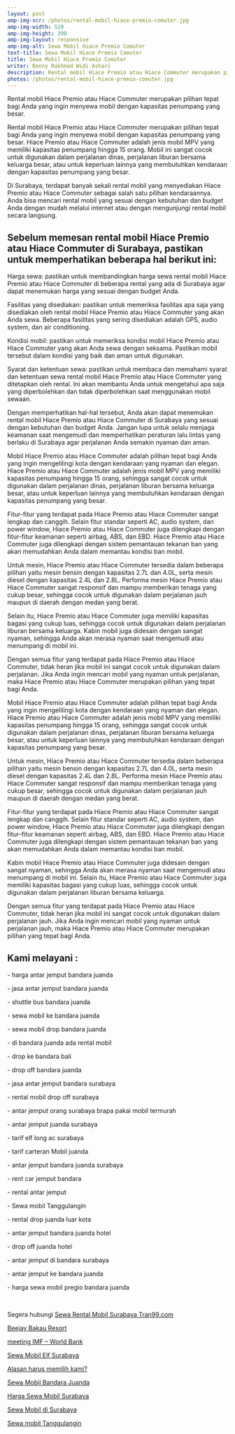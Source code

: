 ```yaml
---
layout: post
amp-img-scr: /photos/rental-mobil-hiace-premio-comuter.jpg
amp-img-width: 520
amp-img-height: 390
amp-img-layout: responsive
amp-img-alt: Sewa Mobil Hiace Premio Comuter
text-title: Sewa Mobil Hiace Premio Comuter
title: Sewa Mobil Hiace Premio Comuter
writer: Denny Rakhmad Widi Ashari
description: Rental mobil Hiace Premio atau Hiace Commuter merupakan pilihan tepat bagi Anda yang ingin menyewa mobil dengan kapasitas penumpang yang besar.
photos: /photos/rental-mobil-hiace-premio-comuter.jpg
---
```

<p class="post">Rental mobil Hiace Premio atau Hiace Commuter merupakan pilihan tepat bagi Anda yang ingin menyewa mobil dengan kapasitas penumpang yang besar.</p>

<p class="post">Rental mobil Hiace Premio atau Hiace Commuter merupakan pilihan tepat bagi Anda yang ingin menyewa mobil dengan kapasitas penumpang yang besar. Hiace Premio atau Hiace Commuter adalah jenis mobil MPV yang memiliki kapasitas penumpang hingga 15 orang. Mobil ini sangat cocok untuk digunakan dalam perjalanan dinas, perjalanan liburan bersama keluarga besar, atau untuk keperluan lainnya yang membutuhkan kendaraan dengan kapasitas penumpang yang besar.</p>
<amp-img class="post" src="/photos/rental-mobil-hiace-premio-comuter.jpg" width="520" height="390" layout="responsive" alt="Sewa Mobil Avanza Surabaya"></amp-img>
<p class="post">Di Surabaya, terdapat banyak sekali rental mobil yang menyediakan Hiace Premio atau Hiace Commuter sebagai salah satu pilihan kendaraannya. Anda bisa mencari rental mobil yang sesuai dengan kebutuhan dan budget Anda dengan mudah melalui internet atau dengan mengunjungi rental mobil secara langsung.</p>
<h2 class="post">Sebelum memesan rental mobil Hiace Premio atau Hiace Commuter di Surabaya, pastikan untuk memperhatikan beberapa hal berikut ini:</h2>
<p class="post">Harga sewa: pastikan untuk membandingkan harga sewa rental mobil Hiace Premio atau Hiace Commuter di beberapa rental yang ada di Surabaya agar dapat menemukan harga yang sesuai dengan budget Anda.</p>
<p class="post">Fasilitas yang disediakan: pastikan untuk memeriksa fasilitas apa saja yang disediakan oleh rental mobil Hiace Premio atau Hiace Commuter yang akan Anda sewa. Beberapa fasilitas yang sering disediakan adalah GPS, audio system, dan air conditioning.</p>
<p class="post">Kondisi mobil: pastikan untuk memeriksa kondisi mobil Hiace Premio atau Hiace Commuter yang akan Anda sewa dengan seksama. Pastikan mobil tersebut dalam kondisi yang baik dan aman untuk digunakan.</p>
<p class="post">Syarat dan ketentuan sewa: pastikan untuk membaca dan memahami syarat dan ketentuan sewa rental mobil Hiace Premio atau Hiace Commuter yang ditetapkan oleh rental. Ini akan membantu Anda untuk mengetahui apa saja yang diperbolehkan dan tidak diperbolehkan saat menggunakan mobil sewaan.</p>
<p class="post">Dengan memperhatikan hal-hal tersebut, Anda akan dapat menemukan rental mobil Hiace Premio atau Hiace Commuter di Surabaya yang sesuai dengan kebutuhan dan budget Anda. Jangan lupa untuk selalu menjaga keamanan saat mengemudi dan memperhatikan peraturan lalu lintas yang berlaku di Surabaya agar perjalanan Anda semakin nyaman dan aman.</p>
<p class="post">Mobil Hiace Premio atau Hiace Commuter adalah pilihan tepat bagi Anda yang ingin mengelilingi kota dengan kendaraan yang nyaman dan elegan. Hiace Premio atau Hiace Commuter adalah jenis mobil MPV yang memiliki kapasitas penumpang hingga 15 orang, sehingga sangat cocok untuk digunakan dalam perjalanan dinas, perjalanan liburan bersama keluarga besar, atau untuk keperluan lainnya yang membutuhkan kendaraan dengan kapasitas penumpang yang besar.</p>
<p class="post">Fitur-fitur yang terdapat pada Hiace Premio atau Hiace Commuter sangat lengkap dan canggih. Selain fitur standar seperti AC, audio system, dan power window, Hiace Premio atau Hiace Commuter juga dilengkapi dengan fitur-fitur keamanan seperti airbag, ABS, dan EBD. Hiace Premio atau Hiace Commuter juga dilengkapi dengan sistem pemantauan tekanan ban yang akan memudahkan Anda dalam memantau kondisi ban mobil.</p>
<p class="post">Untuk mesin, Hiace Premio atau Hiace Commuter tersedia dalam beberapa pilihan yaitu mesin bensin dengan kapasitas 2.7L dan 4.0L, serta mesin diesel dengan kapasitas 2.4L dan 2.8L. Performa mesin Hiace Premio atau Hiace Commuter sangat responsif dan mampu memberikan tenaga yang cukup besar, sehingga cocok untuk digunakan dalam perjalanan jauh maupun di daerah dengan medan yang berat.</p>
<p class="post">Selain itu, Hiace Premio atau Hiace Commuter juga memiliki kapasitas bagasi yang cukup luas, sehingga cocok untuk digunakan dalam perjalanan liburan bersama keluarga. Kabin mobil juga didesain dengan sangat nyaman, sehingga Anda akan merasa nyaman saat mengemudi atau menumpang di mobil ini.</p>
<p class="post">Dengan semua fitur yang terdapat pada Hiace Premio atau Hiace Commuter, tidak heran jika mobil ini sangat cocok untuk digunakan dalam perjalanan. Jika Anda ingin mencari mobil yang nyaman untuk perjalanan, maka Hiace Premio atau Hiace Commuter merupakan pilihan yang tepat bagi Anda.</p>
<p class="post">Mobil Hiace Premio atau Hiace Commuter adalah pilihan tepat bagi Anda yang ingin mengelilingi kota dengan kendaraan yang nyaman dan elegan. Hiace Premio atau Hiace Commuter adalah jenis mobil MPV yang memiliki kapasitas penumpang hingga 15 orang, sehingga sangat cocok untuk digunakan dalam perjalanan dinas, perjalanan liburan bersama keluarga besar, atau untuk keperluan lainnya yang membutuhkan kendaraan dengan kapasitas penumpang yang besar.</p>
<p class="post">Untuk mesin, Hiace Premio atau Hiace Commuter tersedia dalam beberapa pilihan yaitu mesin bensin dengan kapasitas 2.7L dan 4.0L, serta mesin diesel dengan kapasitas 2.4L dan 2.8L. Performa mesin Hiace Premio atau Hiace Commuter sangat responsif dan mampu memberikan tenaga yang cukup besar, sehingga cocok untuk digunakan dalam perjalanan jauh maupun di daerah dengan medan yang berat.</p>
<p class="post">Fitur-fitur yang terdapat pada Hiace Premio atau Hiace Commuter sangat lengkap dan canggih. Selain fitur standar seperti AC, audio system, dan power window, Hiace Premio atau Hiace Commuter juga dilengkapi dengan fitur-fitur keamanan seperti airbag, ABS, dan EBD. Hiace Premio atau Hiace Commuter juga dilengkapi dengan sistem pemantauan tekanan ban yang akan memudahkan Anda dalam memantau kondisi ban mobil.</p>
<p class="post">Kabin mobil Hiace Premio atau Hiace Commuter juga didesain dengan sangat nyaman, sehingga Anda akan merasa nyaman saat mengemudi atau menumpang di mobil ini. Selain itu, Hiace Premio atau Hiace Commuter juga memiliki kapasitas bagasi yang cukup luas, sehingga cocok untuk digunakan dalam perjalanan liburan bersama keluarga.</p>
<p class="post">Dengan semua fitur yang terdapat pada Hiace Premio atau Hiace Commuter, tidak heran jika mobil ini sangat cocok untuk digunakan dalam perjalanan jauh. Jika Anda ingin mencari mobil yang nyaman untuk perjalanan jauh, maka Hiace Premio atau Hiace Commuter merupakan pilihan yang tepat bagi Anda.</p>
<amp-img class="post" src="/photos/sewa-mobil-ertiga-surabaya-1.jpg" width="520" height="390" layout="responsive" alt="Sewa Mobil Avanza Surabaya"></amp-img>

<h2 class="post"></h2>
<h2 class="post">Kami melayani :</h2>
<p class="post">- harga antar jemput bandara juanda</p>
<p class="post">- jasa antar jemput bandara juanda</p>
<p class="post">- shuttle bus bandara juanda</p>
<p class="post">- sewa mobil ke bandara juanda</p>
<p class="post">- sewa mobil drop bandara juanda</p>
<p class="post">- di bandara juanda ada rental mobil</p>
<p class="post">- drop ke bandara bali</p>
<p class="post">- drop off bandara juanda</p>
<p class="post">- jasa antar jemput bandara surabaya</p>
<p class="post">- rental mobil drop off surabaya</p>
<p class="post">- antar jemput orang surabaya brapa pakai mobil termurah</p>
<p class="post">- antar jemput juanda surabaya</p>
<p class="post">- tarif elf long ac surabaya</p>
<p class="post">- tarif carteran Mobil juanda</p>
<p class="post">- antar jemput bandara juanda surabaya</p>
<p class="post">- rent car jemput bandara</p>
<p class="post">- rental antar jemput</p>
<p class="post">- Sewa mobil Tanggulangin</p>
<p class="post">- rental drop juanda luar kota</p>
<p class="post">- antar jemput bandara juanda hotel</p>
<p class="post">- drop off juanda hotel</p>
<p class="post">- antar jemput di bandara surabaya </p>
<p class="post">- antar jemput ke bandara juanda</p>
<p class="post">- harga sewa mobil pregio bandara juanda</p>
<p class="post"><br></p>
<p class="post">Segera hubungi <a href="https://tran99.com/">Sewa Rental Mobil Surabaya Tran99.com</a></p>
<p class="post"><a href="https://tran99.com/2018/04/12/beejay-bakau-resort/">Beejay Bakau Resort</a></p>
<p class="post"><a href="https://tran99.com/2018/10/05/rental-annual-meeting-imf-world-bank-di-bali/">meeting IMF – World Bank</a></p>
<p class="post"><a href="https://tran99.com/2018/09/28/sewa-mobil-elf-surabaya/">Sewa Mobil Elf Surabaya</a></p>
<p class="post"><a href="https://tran99.com/2018/11/05/keunggulan-rental-mobil-surabaya/">Alasan harus memilih kami?</a></p>
<p class="post"><a href="https://tran99.com/2018/07/23/sewa-mobil-bandara-juanda/">Sewa Mobil Bandara Juanda</a></p>
<p class="post"><a href="https://tran99.com/2018/06/21/harga-sewa-mobil-surabaya/">Harga Sewa Mobil Surabaya</a></p>
<p class="post"><a href="https://tran99.com/2018/05/27/sewa-mobil-di-surabaya/">Sewa Mobil di Surabaya</a></p>
<p class="post"><a href="https://tran99.com/2018/08/16/sewa-mobil-tanggulangin/">Sewa mobil Tanggulangin</a></p>
<p class="post"><br></p>